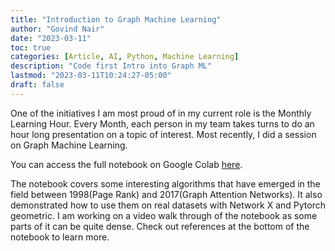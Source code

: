 ```yaml
---
title: "Introduction to Graph Machine Learning"
author: "Govind Nair"
date: "2023-03-11"
toc: true
categories: [Article, AI, Python, Machine Learning]
description: "Code first Intro into Graph ML"
lastmod: "2023-03-11T10:24:27-05:00"
draft: false
---
```


One of the initiatives I am most proud of in my current role is the Monthly Learning Hour. Every Month, each person in my team takes turns to do an hour long presentation on a topic of interest. Most recently, I did a session on Graph Machine Learning.

You can access the full notebook on Google Colab [here](https://colab.research.google.com/github/govindgnair23/Graph-Machine-Learning/blob/master/Intro_to_Graph_Machine_Learning.ipynb).

The notebook covers some interesting algorithms that have emerged in the field between 1998(Page Rank) and 2017(Graph Attention Networks). It also demonstrated how to use them on real datasets with Network X and Pytorch geometric. I am working on a video walk through of the notebook as some parts of it can be quite dense. Check out references at the bottom of the notebook to learn more.
